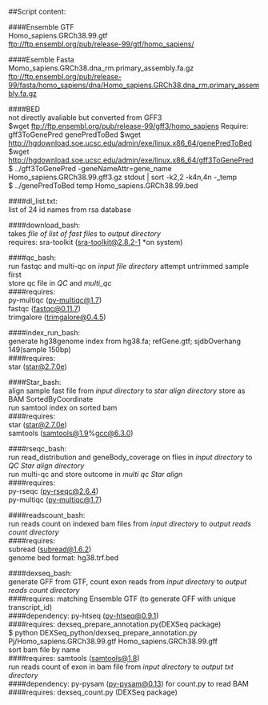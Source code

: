 ##Script content:

####Ensemble GTF     
Homo_sapiens.GRCh38.99.gtf    
ftp://ftp.ensembl.org/pub/release-99/gtf/homo_sapiens/    

####Esemble Fasta     
Momo_sapiens.GRCh38.dna_rm.primary_assembly.fa.gz    
ftp://ftp.ensembl.org/pub/release-99/fasta/homo_sapiens/dna/Homo_sapiens.GRCh38.dna_rm.primary_assembly.fa.gz    

####BED    
not directly avaliable but converted from GFF3    
$wget ftp://ftp.ensembl.org/pub/release-99/gff3/homo_sapiens
Require: gff3ToGenePred genePredToBed
$wget http://hgdownload.soe.ucsc.edu/admin/exe/linux.x86_64/genePredToBed    
$wget http://hgdownload.soe.ucsc.edu/admin/exe/linux.x86_64/gff3ToGenePred    
$ ../gff3ToGenePred -geneNameAttr=gene_name Homo_sapiens.GRCh38.99.gff3.gz stdout | sort -k2,2 -k4n,4n -_temp    
$ ../genePredToBed temp Homo_sapiens.GRCh38.99.bed    

####dl_list.txt:    
list of 24 id names from rsa database      
    
####download_bash:    
takes _file of list of fast files_ to _output directory_       
requires: sra-toolkit (sra-toolkit@2.8.2-1 *on system)      
    
####qc_bash:   
run fastqc and multi-qc on _input file directory_ attempt untrimmed sample first    
store qc file in _QC_ and _multi_qc_    
####requires:            
py-multiqc (py-multiqc@1.7)    
fastqc (fastqc@0.11.7)    
trimgalore (trimgalore@0.4.5)    
    
####index_run_bash:    
generate hg38genome index from hg38.fa; refGene.gtf; sjdbOverhang 149(sample 150bp)    
####requires:    
star (star@2.7.0e)    
    
####Star_bash:    
align sample fast file from _input directory_ to _star align directory_ store as BAM SortedByCoordinate     
run samtool index on sorted bam    
####requires:    
star (star@2.7.0e)    
samtools (samtools@1.9%gcc@6.3.0)    
    
####rseqc_bash:    
run read_distribution and geneBody_coverage on flies in _input directory_ to _QC Star align directory_        
run multi-qc and store outcome in _multi qc Star align_    
####requires:    
py-rseqc (py-rseqc@2.6.4)     
py-multiqc (py-multiqc@1.7)    
    
####readscount_bash:    
run reads count on indexed bam files from _input directory_ to _output reads count directory_         
####requires:     
subread (subread@1.6.2)    
genome bed format: hg38.trf.bed    
    
####dexseq_bash:       
generate GFF from GTF, count exon reads  from _input directory_ to _output reads count directory_      
####requires: matching Ensemble GTF (to generate GFF with unique transcript_id)      
####dependency: py-htseq (py-htseq@0.9.1)    
####requires: dexseq_prepare_annotation.py(DEXSeq package)     
$ python DEXSeq_python/dexseq_prepare_annotation.py Pj/Homo_sapiens.GRCh38.99.gtf Homo_sapiens.GRCh38.99.gff    
sort bam file by name    
####requires: samtools (samtools@1.8)    
run reads count of exon in bam file from _input directory_ to _output txt directory_    
####dependency: py-pysam (py-pysam@0.13) for count.py to read BAM     
####requires: dexseq_count.py (DEXSeq package)    



    

    
    
    

